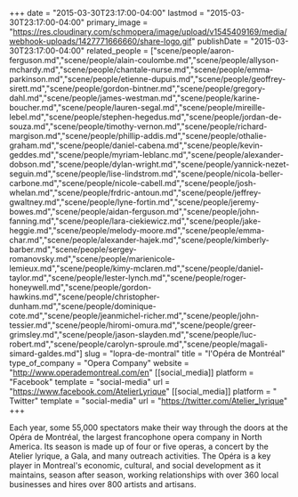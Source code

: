 +++
date = "2015-03-30T23:17:00-04:00"
lastmod = "2015-03-30T23:17:00-04:00"
primary_image = "https://res.cloudinary.com/schmopera/image/upload/v1545409169/media/webhook-uploads/1427771666660/share-logo.gif"
publishDate = "2015-03-30T23:17:00-04:00"
related_people = ["scene/people/aaron-ferguson.md","scene/people/alain-coulombe.md","scene/people/allyson-mchardy.md","scene/people/chantale-nurse.md","scene/people/emma-parkinson.md","scene/people/etienne-dupuis.md","scene/people/geoffrey-sirett.md","scene/people/gordon-bintner.md","scene/people/gregory-dahl.md","scene/people/james-westman.md","scene/people/karine-boucher.md","scene/people/lauren-segal.md","scene/people/mireille-lebel.md","scene/people/stephen-hegedus.md","scene/people/jordan-de-souza.md","scene/people/timothy-vernon.md","scene/people/richard-margison.md","scene/people/phillip-addis.md","scene/people/othalie-graham.md","scene/people/daniel-cabena.md","scene/people/kevin-geddes.md","scene/people/myriam-leblanc.md","scene/people/alexander-dobson.md","scene/people/dylan-wright.md","scene/people/yannick-nezet-seguin.md","scene/people/lise-lindstrom.md","scene/people/nicola-beller-carbone.md","scene/people/nicole-cabell.md","scene/people/josh-whelan.md","scene/people/frdric-antoun.md","scene/people/jeffrey-gwaltney.md","scene/people/lyne-fortin.md","scene/people/jeremy-bowes.md","scene/people/aidan-ferguson.md","scene/people/john-fanning.md","scene/people/lara-ciekiewicz.md","scene/people/jake-heggie.md","scene/people/melody-moore.md","scene/people/emma-char.md","scene/people/alexander-hajek.md","scene/people/kimberly-barber.md","scene/people/sergey-romanovsky.md","scene/people/marienicole-lemieux.md","scene/people/kimy-mclaren.md","scene/people/daniel-taylor.md","scene/people/lester-lynch.md","scene/people/roger-honeywell.md","scene/people/gordon-hawkins.md","scene/people/christopher-dunham.md","scene/people/dominique-cote.md","scene/people/jeanmichel-richer.md","scene/people/john-tessier.md","scene/people/hiromi-omura.md","scene/people/greer-grimsley.md","scene/people/jason-slayden.md","scene/people/luc-robert.md","scene/people/carolyn-sproule.md","scene/people/magali-simard-galdes.md"]
slug = "lopra-de-montral"
title = "l&#039;Opéra de Montréal"
type_of_company = "Opera Company"
website = "http://www.operademontreal.com/en"
[[social_media]]
platform = "Facebook"
template = "social-media"
url = "https://www.facebook.com/AtelierLyrique"
[[social_media]]
platform = " Twitter"
template = "social-media"
url = "https://twitter.com/Atelier_lyrique"
+++

<p>
	Each year, some 55,000 spectators make their way through the doors at the Opéra de Montréal, the largest francophone opera company in North America. Its season is made up of four or five operas, a concert by the Atelier lyrique, a Gala, and many outreach activities. The Opéra is a key player in Montreal's economic, cultural, and social development as it maintains, season after season, working relationships with over 360 local businesses and hires over 800 artists and artisans.
</p>
